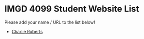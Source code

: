 # IMGD 4099 Student Website List
Please add your name / URL to the list below!

- [Charlie Roberts](http://charlie-roberts.com)

